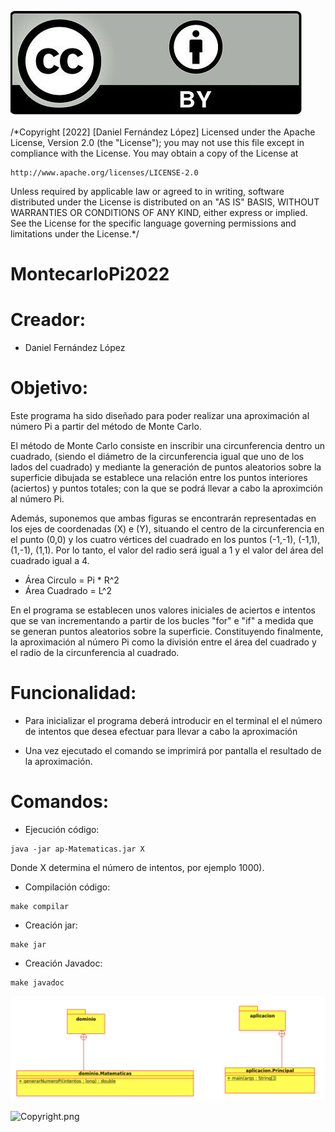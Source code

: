 ![Copyright.png](Copyright.png)

/*Copyright [2022] [Daniel Fernández López] 
Licensed under the Apache License, Version 2.0 (the "License");
you may not use this file except in compliance with the License.
You may obtain a copy of the License at

    http://www.apache.org/licenses/LICENSE-2.0

Unless required by applicable law or agreed to in writing, software distributed
under the License is distributed on an "AS IS" BASIS, WITHOUT WARRANTIES OR CONDITIONS
OF ANY KIND, either express or implied. See the License for the specific language governing
permissions and limitations under the License.*/


# MontecarloPi2022

# Creador:
* Daniel Fernández López

# Objetivo:

Este programa ha sido diseñado para poder realizar una aproximación al número Pi a partir del método de Monte Carlo.

El método de Monte Carlo consiste en inscribir una circunferencia dentro un cuadrado, (siendo el diámetro de la circunferencia igual que uno de los lados del cuadrado) y mediante la generación de puntos aleatorios sobre la superficie dibujada se establece una relación entre los puntos interiores (aciertos) y puntos totales; con la que se podrá llevar a cabo la aproximción al número Pi.

Además, suponemos que ambas figuras se encontrarán representadas en los ejes de coordenadas (X) e (Y), situando el centro de la circunferencia en el punto (0,0) y los cuatro vértices del cuadrado en los puntos (-1,-1), (-1,1), (1,-1), (1,1). Por lo tanto, el valor del radio será igual a 1 y el valor del área del cuadrado igual a 4.

* Área Circulo = Pi * R^2
* Área Cuadrado = L^2

En el programa se establecen unos valores iniciales de aciertos e intentos que se van incrementando a partir de los bucles "for" e "if" a medida que se generan puntos aleatorios sobre la superficie. Constituyendo finalmente, la aproximación al número Pi como la división entre el área del cuadrado y el radio de la circunferencia al cuadrado.
# Funcionalidad:

* Para inicializar el programa deberá introducir en el terminal el  el número de intentos que desea efectuar para llevar a cabo la aproximación

* Una vez ejecutado el comando se imprimirá por pantalla el resultado de la aproximación.

# Comandos:

* Ejecución código: 
```shell
java -jar ap-Matematicas.jar X 
```
Donde X determina el número de intentos, por ejemplo 1000).

* Compilación código:
```shell
make compilar
```

* Creación jar: 
```shell
make jar 
```

* Creación Javadoc: 
```shell
make javadoc
```

![Copyright.png](Diagrama.png)

![Copyright.png](MonteCarlo.gif)
